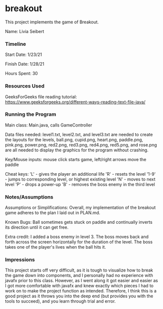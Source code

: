 # breakout

This project implements the game of Breakout.

Name: Livia Seibert

### Timeline

Start Date: 1/23/21

Finish Date: 1/28/21

Hours Spent: 30

### Resources Used
GeeksForGeeks file reading tutorial: https://www.geeksforgeeks.org/different-ways-reading-text-file-java/

### Running the Program

Main class: Main.java, calls GameController

Data files needed: level1.txt, level2.txt, and level3.txt are needed
to create the layouts for the levels, ball.png, cupid.png, heart.png,
paddle.png, pink.png, power.png, red2.png, red3.png, red4.png, red5.png,
and rose.png are all needed to display the graphics for the program without
crashing.

Key/Mouse inputs:
mouse click starts game, left/right arrows move the paddle

Cheat keys:
'L' - gives the player an additional life
'R' - resets the level
'1-9' - jumps to corresponding level, or highest existing level
'N' - moves to next level
'P' - drops a power-up
'B' - removes the boss enemy in the third level


### Notes/Assumptions

Assumptions or Simplifications: Overall, my implementation of the breakout game
adheres to the plan I laid out in PLAN.md. 

Known Bugs: Ball sometimes gets stuck on paddle and continually inverts its
direction until it can get free.

Extra credit: I added a boss enemy in level 3. The boss moves back and
forth across the screen horizontally for the duration of the level.
The boss takes one of the player's lives when the ball hits it.


### Impressions
This project starts off very difficult, as it is tough to visualize how
to break the game down into components, and I personally had no experience
with javafx prior to this class. However, as I went along it got easier and
easier as I got more comfortable with javafx and knew exactly which pieces I
had to work on to make the project function as intended. Therefore, I think
this is a good project as it throws you into the deep end (but provides you
with the tools to succeed), and you learn through trial and error.
